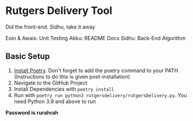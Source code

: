 # Rutgers Delivery Tool

Did the front-end. Sidhu, take it away

Eoin & Awais: Unit Testing
Akku: README Docs
Sidhu: Back-End Algorithm

## Basic Setup
1. [Install Poetry](https://python-poetry.org/docs/). Don't forget to add the poetry command to your PATH (Instructions to do this is given post-installation)
2. Navigate to the GitHub Project
3. Install Dependencies with `poetry install`
4. Run with `poetry run python3 rutgersdelivery/rutgersDelivery.py`. You need Python 3.9 and above to run

**Password is rurahrah**
